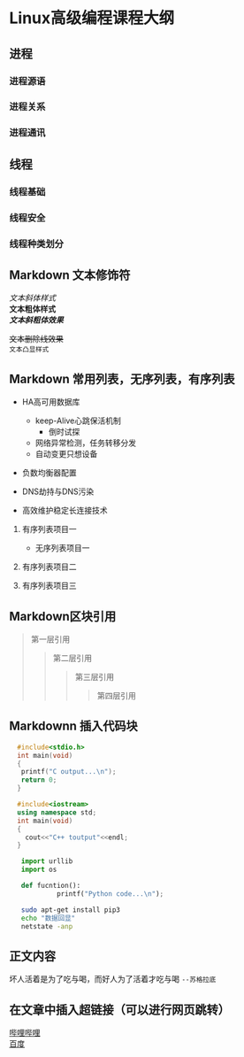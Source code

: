 # Linux高级编程课程大纲


## 进程
### 进程源语
### 进程关系
### 进程通讯



## 线程
### 线程基础
### 线程安全
### 线程种类划分

## Markdown 文本修饰符


*文本斜体样式*</br>
**文本粗体样式**</br>
***文本斜粗体效果***</br>

~~文本删除线效果~~</br>
`文本凸显样式`</br>

## Markdown 常用列表，无序列表，有序列表

* HA高可用数据库
   * keep-Alive心跳保活机制
	  * 倒时试探
   * 网络异常检测，任务转移分发
   * 自动变更只想设备

* 负数均衡器配置

* DNS劫持与DNS污染

* 高效维护稳定长连接技术


1. 有序列表项目一
    * 无序列表项目一

2. 有序列表项目二

3. 有序列表项目三


## Markdown区块引用
> 第一层引用
>> 第二层引用
>>> 第三层引用
>>>> 第四层引用

## Markdownn 插入代码块
```c
  #include<stdio.h>
  int main(void)
  {
   printf("C output...\n");
   return 0;
  }

```
```cpp
  #include<iostream>
  using namespace std;
  int main(void)
  {
    cout<<"C++ toutput"<<endl;
  }

```

```python
   import urllib
   import os

   def fucntion():
            printf("Python code...\n");
```

```bash
   sudo apt-get install pip3
   echo "数据回显"
   netstate -anp

```


## 正文内容

坏人活着是为了吃与喝，而好人为了活着才吃与喝   `--苏格拉底`</br>

## 在文章中插入超链接（可以进行网页跳转）

[哔哩哔哩](https://www.bilibili.com "跳转到b站")</br>
[百度](https://www.baidu.com "跳转到百度")</br>







